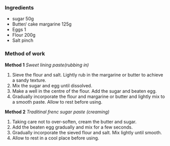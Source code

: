 ### **Ingredients**

- sugar         50g
- Butter/ cake margarine    125g
- Eggs          1
- Flour         200g
- Salt          pinch

### **Method of work**
**Method 1** *Sweet lining paste(rubbing in)*
1. Sieve the flour and salt. Lightly rub in the margarine or butter to achieve a sandy texture.
2. Mix the sugar and egg until dissolved.
3. Make a well in the centre of the flour. Add the sugar and beaten egg.
4. Gradually incorporate the flour and margarine or butter and lightly mix to a smooth paste. Allow to rest before using.
   
**Method 2** *Traditinal frenc sugar paste (creaming)*
1. Taking care not to over-soften, cream the butter and sugar.
2. Add the beaten egg gradually and mix for a few seconds.
3. Gradually incorporate the sieved flour and salt. Mix lightly until smooth.
4. Allow to rest in a cool place before using.
